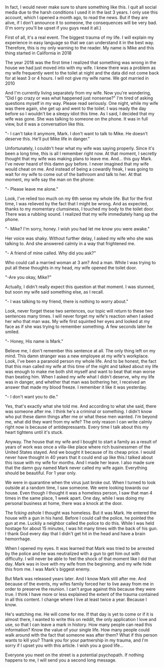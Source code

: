 In fact, I would never make sure to share something like this. I quit all social media due to the harsh conditions I used it in the last 3 years. I only use this account, which I opened a month ago, to read the news. But if they are alive, if I don't announce it to someone, the consequences will be very bad. (I'm sorry you'll be upset if you guys read it all.)


First of all, it's a real event. The biggest trauma of my life. I will explain my experience in easy language so that we can understand it in the best way. Therefore, this is my only warning to the reader. My name is Mike and this thing started in California in 2018


The year 2018 was the first time I realized that something was wrong in the house we had just moved into with my wife. I knew there was a problem as my wife frequently went to the toilet at night and the data did not come back for at least 3 or 4 hours. I will not give my wife name. We got married in 2010


And I'm currently living separately from my wife. Now you're wondering, "Did I go crazy or was what happened just nonsense?" I'm tired of asking questions myself in my way. Please read seriously. One night, while my wife was there again, she get up and went to the toilet. I was ready the day before so I wouldn't be a sleepy idiot this time. As I said, I decided that my wife was gone. She was talking to someone on the phone. It was in full view, but it was a conversation like this.


"- I can't take it anymore, Mark. I don't want to talk to Mike. He doesn't deserve this. He'll put Mike life in danger."


Unfortunately, I couldn't hear what my wife was saying properly. Since it's been a long time, this is all I remember right now. At that moment, I secretly thought that my wife was making plans to leave me. And... this guy Mark. I've never heard of this damn guy before. I never imagined that my wife would cheat on me. And instead of being a cowardly freak, I was going to wait for my wife to come out of the bathroom and talk to her. At that moment, my wife say the man on the phone: 


"- Please leave me alone." 


Look, I've relied too much on my 6th sense my whole life. But for the first time, I was relieved by the fact that I might be wrong. And as expected, thanks to my momentary clumsiness, I touched my body to the toilet door. There was a rubbing sound. I realized that my wife immediately hang up the phone. 


"- Mike? I'm sorry, honey. I wish you had let me know you were awake."


Her voice was shaky. Without further delay, I asked my wife who she was talking to. And she answered calmly in a way that frightened me. 


"- A friend of mine called. Why did you ask?"


Who could call a married woman at 3 am? And a man. While I was trying to put all these thoughts in my head, my wife opened the toilet door. 


"-Are you okay, Mike?"


 Actually, I didn't really expect this question at that moment. I was stunned, but soon my wife said something else, as I recall. 


"- I was talking to my friend, there is nothing to worry about." 


Look, never forget these two sentences, our topic will return to these two sentences many times. I will never forget my wife's reaction when I asked her who that man was. My wife first squinted her eyes and looked at my face as if she was trying to remember something. A few seconds later he smiled. 


"- Honey, His name is Mark."


Believe me, I don't remember this sentence at all. The only thing left on my mind. This damn stranger was a new employee at my wife's workplace. Look, I've been a paranoid person my whole life. And to be honest, the fact that this man called my wife at this time of the night and talked about my life was enough to make me both shit myself and want to beat that man worse than beating him. When I asked my wife what I didn't deserve, why my life was in danger, and whether that man was bothering her, I received an answer that made my blood freeze. I remember it like it was yesterday.


 "- I don't want you to die."


Yes, that's exactly what she told me. And according to what she said, there was someone after me. I think he's a criminal or something. I didn't know who put these damn things after me or what these men wanted. I'm beyond me, what did they want from my wife? The only reason I can write calmly right now is because of antidepressants. Every time I talk about this my heart tightens until it's stuck.


Anyway. The house that my wife and I bought to start a family as a result of years of work was once a villa-like place where rich businessmen of the United States stayed. And we bought it because of its cheap price. I would never have thought in 40 years that it could end up like this.I talked about this issue with my wife for months. And I made her leave. I also made sure that the damn guy named Mark never called my wife again. Everything should be beautiful. For 1 year only.


We were in quarantine when the virus just broke out. When I turned to look outside at a random time, I saw someone. We were looking towards our house. Even though I thought it was a homeless person, I saw that man 4 times in the same place, 1 week apart. One day, while I was doing my personal business at home, there was a knock at the door.


The f*cking as*hole I thought was homeless. But it was Mark. He entered the house with a gun in his hand. Before I could call the police, he pointed the gun at me. Luckily a neighbor called the police to do this. While I was held hostage for about 15 minutes, I was hit many times with the back of his gun. I thank God every day that I didn't get hit in the head and have a brain hemorrhage.


When I opened my eyes. It was learned that Mark was tried to be arrested by the police and he was neutralized with a gun to get him out with difficulty. I will never be able to feel the shock of that moment like I did that day. Mark was in love with my wife from the beginning. and my wife hide this from me. I was Mark's biggest enemy.


But Mark was released years later. And I know Mark still after me. And because of the events, my wifes family forced her to live away from me in order to preserve the reunion. I can't argue against this because they were true. I think I have more or less explained the extent of the trauma contained in all this content. I change where I live at least twice a year. Because I know.


He's watching me. He will come for me. If that day is yet to come or if it is almost there, I wanted to write this on reddit, the only application I love and use, so that I can leave a mark in history. How many people can read this information? Know the value of your single life. How many people could walk around with the fact that someone was after them? What if this person wants to kill you? Thank you for your partnership in my trauma, and I'm sorry if I upset you with this article. I wish you a good life... 


Everyone you meet on the street is a potential psychopath. If nothing happens to me, I will send you a second long message.